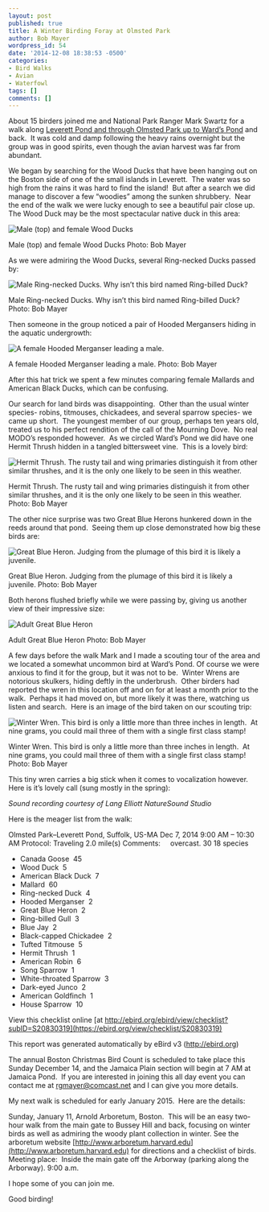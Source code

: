 ```yaml
---
layout: post
published: true
title: A Winter Birding Foray at Olmsted Park
author: Bob Mayer
wordpress_id: 54
date: '2014-12-08 18:38:53 -0500'
categories:
- Bird Walks
- Avian
- Waterfowl
tags: []
comments: []
---
```


About 15 birders joined me and National Park Ranger Mark Swartz for a walk along [Leverett Pond and through Olmsted Park up to Ward’s Pond](https://www.google.com/maps/place/Olmsted+Park/@42.3251659,-71.1152747,16z/data=!4m2!3m1!1s0x89e3799e7cec8f07:0x23a597f711bb181f) and back.  It was cold and damp following the heavy rains overnight but the group was in good spirits, even though the avian harvest was far from abundant.

We began by searching for the Wood Ducks that have been hanging out on the Boston side of one of the small islands in Leverett.  The water was so high from the rains it was hard to find the island!  But after a search we did manage to discover a few “woodies” among the sunken shrubbery.  Near the end of the walk we were lucky enough to see a beautiful pair close up.  The Wood Duck may be the most spectacular native duck in this area:

![Male (top) and female Wood Ducks](/images/2018/11/P1110518.jpg)

Male (top) and female Wood Ducks
Photo: Bob Mayer

As we were admiring the Wood Ducks, several Ring-necked Ducks passed by:

![Male Ring-necked Ducks. Why isn’t this bird named Ring-billed Duck?](/images/2018/11/P1070671.jpg)

Male Ring-necked Ducks. Why isn’t this bird named Ring-billed Duck?
Photo: Bob Mayer

Then someone in the group noticed a pair of Hooded Mergansers hiding in the aquatic undergrowth:

![A female Hooded Merganser leading a male.](/images/2014/12/P1220330.jpg)

A female Hooded Merganser leading a male.
Photo: Bob Mayer

After this hat trick we spent a few minutes comparing female Mallards and American Black Ducks, which can be confusing.

Our search for land birds was disappointing.  Other than the usual winter species- robins, titmouses, chickadees, and several sparrow species- we came up short.  The youngest member of our group, perhaps ten years old,  treated us to his perfect rendition of the call of the Mourning Dove.  No real MODO’s responded however.  As we circled Ward’s Pond we did have one Hermit Thrush hidden in a tangled bittersweet vine.  This is a lovely bird:

![Hermit Thrush. The rusty tail and wing primaries distinguish it from other similar thrushes, and it is the only one likely to be seen in this weather.](/images/2014/12/P1040765.jpg)

Hermit Thrush. The rusty tail and wing primaries distinguish it from other similar thrushes, and it is the only one likely to be seen in this weather.
Photo: Bob Mayer

The other nice surprise was two Great Blue Herons hunkered down in the reeds around that pond.  Seeing them up close demonstrated how big these birds are:

![Great Blue Heron. Judging from the plumage of this bird it is likely a juvenile.](/images/2014/12/P1090225.jpg)

Great Blue Heron. Judging from the plumage of this bird it is likely a juvenile.
Photo: Bob Mayer

Both herons flushed briefly while we were passing by, giving us another view of their impressive size:

![Adult Great Blue Heron](/images/2018/11/P1080665_1.jpg)

Adult Great Blue Heron
Photo: Bob Mayer

A few days before the walk Mark and I made a scouting tour of the area and we located a somewhat uncommon bird at Ward’s Pond. Of course we were anxious to find it for the group, but it was not to be.  Winter Wrens are notorious skulkers, hiding deftly in the underbrush.  Other birders had reported the wren in this location off and on for at least a month prior to the walk.  Perhaps it had moved on, but more likely it was there, watching us listen and search.  Here is an image of the bird taken on our scouting trip:

![Winter Wren. This bird is only a little more than three inches in length.  At nine grams, you could mail three of them with a single first class stamp!](/images/2018/11/P1090246-1.jpg)

Winter Wren. This bird is only a little more than three inches in length.  At nine grams, you could mail three of them with a single first class stamp!
Photo: Bob Mayer

This tiny wren carries a big stick when it comes to vocalization however. Here is it’s lovely call (sung mostly in the spring):

_Sound recording courtesy of Lang Elliott NatureSound Studio_ 

Here is the meager list from the walk:

Olmsted Park–Leverett Pond, Suffolk, US-MA
Dec 7, 2014
9:00 AM – 10:30 AM
Protocol: Traveling 2.0 mile(s)
Comments:     overcast. 30
18 species

* Canada Goose  45
* Wood Duck  5
* American Black Duck  7
* Mallard  60
* Ring-necked Duck  4
* Hooded Merganser  2
* Great Blue Heron  2
* Ring-billed Gull  3
* Blue Jay  2
* Black-capped Chickadee  2
* Tufted Titmouse  5
* Hermit Thrush  1
* American Robin  6
* Song Sparrow  1
* White-throated Sparrow  3
* Dark-eyed Junco  2
* American Goldfinch  1
* House Sparrow  10

View this checklist online [at http://ebird.org/ebird/view/checklist?subID=S20830319](https://ebird.org/view/checklist/S20830319)

This report was generated automatically by eBird v3 (http://ebird.org)

The annual Boston Christmas Bird Count is scheduled to take place this Sunday December 14, and the Jamaica Plain section will begin at 7 AM at Jamaica Pond.  If you are interested in joining this all day event you can contact me at rgmayer@comcast.net and I can give you more details.

My next walk is scheduled for early January 2015.  Here are the details:

Sunday, January 11, Arnold Arboretum, Boston.  This will be an easy two-hour walk from the main gate to Bussey Hill and back, focusing on winter birds as well as admiring the woody plant collection in winter. See the arboretum website [http://www.arboretum.harvard.edu](http://www.arboretum.harvard.edu) for directions and a checklist of birds. Meeting place:  Inside the main gate off the Arborway (parking along the Arborway). 9:00 a.m.

I hope some of you can join me.

Good birding!
